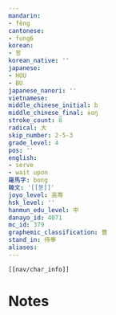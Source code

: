```yaml
---
mandarin:
- fèng
cantonese:
- fung6
korean:
- 봉
korean_native: ''
japanese:
- HOU
- BU
japanese_nanori: ''
vietnamese:
middle_chinese_initial: b
middle_chinese_final: ɨoŋ
stroke_count: 8
radical: 大
skip_number: 2-5-3
grade_level: 4
pos: ''
english:
- serve
- wait upon
羅馬字: bong
韓文: '[[봉]]'
joyo_level: 高等
hsk_level: ''
hanmun_edu_level: 中
danayo_id: 4071
mc_id: 379
graphemic_classification: 豊
stand_in: 侍奉
aliases:
---
```

```meta-bind-embed
[[nav/char_info]]
```

# Notes
